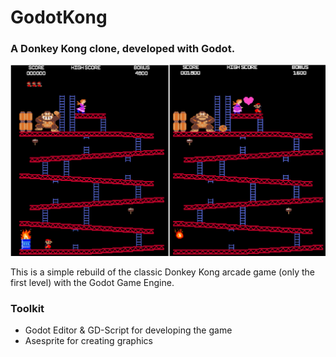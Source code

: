 # GodotKong
### A Donkey Kong clone, developed with  Godot.
![IMG1](ingame.png) 

This is a simple rebuild of the classic Donkey Kong arcade game (only the first level) with the Godot Game Engine.

### Toolkit
* Godot Editor & GD-Script for developing the game
* Asesprite for creating graphics